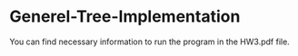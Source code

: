 # Generel-Tree-Implementation

You can find necessary information to run the program in the HW3.pdf file.
